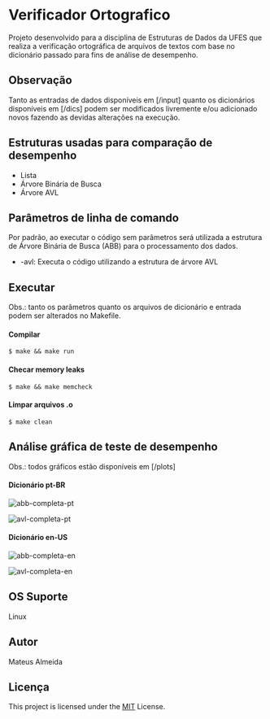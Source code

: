 # Verificador Ortografico

Projeto desenvolvido para a disciplina de Estruturas de Dados da UFES que realiza a verificação ortográfica de arquivos de textos com base no dicionário passado para fins de análise de desempenho.

## Observação
Tanto as entradas de dados disponíveis em [/input] quanto os dicionários disponíveis em [/dics] podem ser modificados livremente e/ou adicionado novos fazendo as devidas alterações na execução.

## Estruturas usadas para comparação de desempenho
- Lista
- Árvore Binária de Busca
- Árvore AVL

## Parâmetros de linha de comando
Por padrão, ao executar o código sem parâmetros será utilizada a estrutura de Árvore Binária de Busca (ABB) para o processamento dos dados.

- -avl: Executa o código utilizando a estrutura de árvore AVL

## Executar
Obs.: tanto os parâmetros quanto os arquivos de dicionário e entrada podem ser alterados no Makefile.

#### Compilar
```$ make && make run```

#### Checar memory leaks

```$ make && make memcheck```

#### Limpar arquivos .o
 
```$ make clean```

## Análise gráfica de teste de desempenho
Obs.: todos gráficos estão disponíveis em [/plots]

#### Dicionário pt-BR
![abb-completa-pt](https://user-images.githubusercontent.com/39147407/118263033-1e32d100-b48c-11eb-940a-318ce236bbc3.png)

![avl-completa-pt](https://user-images.githubusercontent.com/39147407/118267774-f5faa080-b492-11eb-92eb-ed59e48e9db5.png)

#### Dicionário en-US
![abb-completa-en](https://user-images.githubusercontent.com/39147407/118263131-402c5380-b48c-11eb-9f11-627ecc3b12a8.png)

![avl-completa-en](https://user-images.githubusercontent.com/39147407/118263156-47ebf800-b48c-11eb-8e99-8aae778c234e.png)

## OS Suporte

Linux

## Autor

Mateus Almeida

## Licença

This project is licensed under the [MIT](https://github.com/imsouza/verificador-ortografico/blob/main/LICENSE) License.